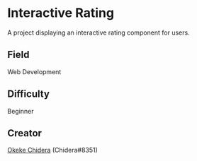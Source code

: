 # Interactive Rating
A project displaying an interactive rating component for users.

## Field
Web Development

## Difficulty
Beginner

## Creator
[Okeke Chidera](https://github.com/Chidera-Ok) (Chidera#8351) 
